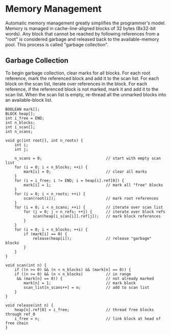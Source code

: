 # Memory Management

Automatic memory management greatly simplifies the programmer's model.
Memory is managed in cache-line-aligned blocks of 32 bytes (8x32-bit words).
Any block that cannot be reached by following references from a "root"
is considered garbage and released back to the available-memory pool.
This process is called "garbage collection".

## Garbage Collection

To begin garbage collection,
clear marks for all blocks.
For each root reference,
mark the referenced block and add it to the scan list.
For each block on the scan list,
iterate over references in the block.
For each reference,
if the referenced block is not marked,
mark it and add it to the scan list.
When the scan list is empty,
re-thread all the unmarked blocks
into an available-block list.

~~~
BOOLEAN mark[];
BLOCK heap[];
int i_free = END;
int n_blocks;
int i_scan[];
int n_scans;

void gc(int root[], int n_roots) {
    int i;
    int j;

    n_scans = 0;                            // start with empty scan list
    for (i = 0; i < n_blocks; ++i) {
        mark[i] = 0;                        // clear all marks
    }
    for (i = i_free; i != END; i = heap[i].ref[0]) {
        mark[i] = 1;                        // mark all "free" blocks
    }
    for (i = 0; i < n_roots; ++i) {
        scan(root[i]);                      // mark root references
    }
    for (i = 0; i < n_scans; ++i) {         // iterate over scan list
        for (j = 0; j < n_refs; ++j) {      // iterate over block refs
            scan(heap[i_scan[i]].ref[j]);   // mark block references
        }
    }
    for (i = 0; i < n_blocks; ++i) {
        if (mark[i] == 0) {
            release(heap[i]);               // release "garbage" blocks
        }
    }
}

void scan(int n) {
    if ((n >= 0) && (n < n_blocks) && (mark[n] == 0)) {
    if ((n >= 0) && (n < n_blocks)          // in range
     && (mark[n] == 0)) {                   // not already marked
        mark[n] = 1;                        // mark block
        scan_list[n_scans++] = n;           // add to scan list
    }
}

void release(int n) {
    heap[n].ref[0] = i_free;                // thread free blocks through ref_0
    i_free = n;                             // link block at head of free chain
}
~~~
